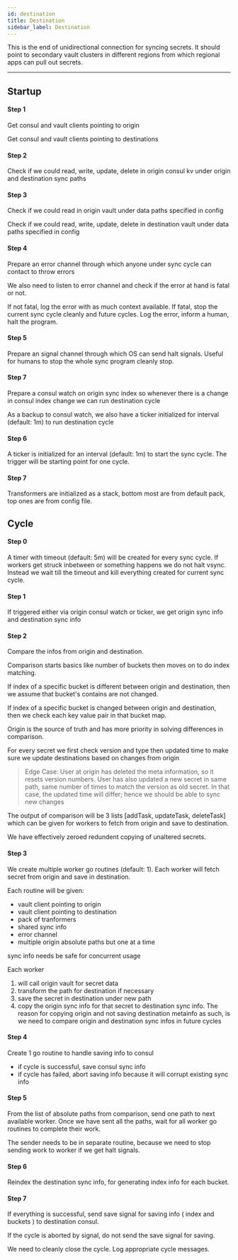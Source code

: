 ```yaml
---
id: destination
title: Destination
sidebar_label: Destination
---
```


This is the end of unidirectional connection for syncing secrets. It should point to secondary vault clusters in different regions from which regional apps can pull out secrets.

---

## Startup

#### Step 1

Get consul and vault clients pointing to origin

Get consul and vault clients pointing to destinations

#### Step 2

Check if we could read, write, update, delete in origin consul kv under origin and destination sync paths

#### Step 3

Check if we could read in origin vault under data paths specified in config

Check if we could read, write, update, delete in destination vault under data paths specified in config

#### Step 4

Prepare an error channel through which anyone under sync cycle can contact to throw errors

We also need to listen to error channel and check if the error at hand is fatal or not.

If not fatal, log the error with as much context available.
If fatal, stop the current sync cycle cleanly and future cycles. Log the error, inform a human, halt the program.

#### Step 5

Prepare an signal channel through which OS can send halt signals. Useful for humans to stop the whole sync program cleanly stop.

#### Step 7

Prepare a consul watch on origin sync index so whenever there is a change in consul index change we can run destination cycle

As a backup to consul watch, we also have a ticker initialized for interval (default: 1m) to run destination cycle

#### Step 6

A ticker is initialized for an interval (default: 1m) to start the sync cycle.
The trigger will be starting point for one cycle.

#### Step 7

Transformers are initialized as a stack, bottom most are from default pack, top ones are from config file.

## Cycle

#### Step 0

A timer with timeout (default: 5m) will be created for every sync cycle. If workers get struck inbetween or something happens we do not halt vsync. Instead we wait till the timeout and kill everything created for current sync cycle. 

#### Step 1

If triggered either via origin consul watch or ticker, we get origin sync info and destination sync info

#### Step 2

Compare the infos from origin and destination.

Comparison starts basics like number of buckets then moves on to do index matching.

If index of a specific bucket is different between origin and destination, then we assume that bucket's contains are not changed.

If index of a specific bucket is changed between origin and destination, then we check each key value pair in that bucket map.

Origin is the source of truth and has more priority in solving differences in comparison.

For every secret we first check version and type then updated time to make sure we update destinations based on changes from origin

> Edge Case:
User at origin has deleted the meta information, so it resets version numbers. User has also updated a new secret in same path, same number of times to match the version as old secret. In that case, the updated time will differ; hence we should be able to sync new changes

The output of comparison will be 3 lists [addTask, updateTask, deleteTask] which can be given for workers to fetch from origin and save to destination. 

We have effectively zeroed redundent copying of unaltered secrets.

#### Step 3

We create multiple worker go routines (default: 1). Each worker will fetch secret from origin and save in destination. 

Each routine will be given:
* vault client pointing to origin
* vault client pointing to destination
* pack of tranformers
* shared sync info
* error channel
* multiple origin absolute paths but one at a time

sync info needs be safe for concurrent usage

Each worker
1. will call origin vault for secret data
2. transform the path for destination if necessary
3. save the secret in destination under new path
4. copy the origin sync info for that secret to destination sync info. The reason for copying origin and not saving destination metainfo as such, is we need to compare origin and destination sync infos in future cycles

#### Step 4

Create 1 go routine to handle saving info to consul
* if cycle is successful, save consul sync info
* if cycle has failed, abort saving info because it will corrupt existing sync info

#### Step 5

From the list of absolute paths from comparison, send one path to next available worker. Once we have sent all the paths, wait for all worker go routines to complete their work.

The sender needs to be in separate routine, because we need to stop sending work to worker if we get halt signals.

#### Step 6

Reindex the destination sync info, for generating index info for each bucket.

#### Step 7

If everything is successful, send save signal for saving info ( index and buckets ) to destination consul.

If the cycle is aborted by signal, do not send the save signal for saving.

We need to cleanly close the cycle. Log appropriate cycle messages.